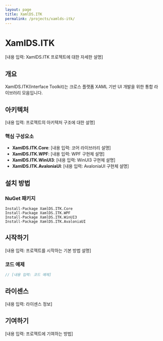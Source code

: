 ```yaml
---
layout: page
title: XamlDS.ITK
permalink: /projects/xamlds-itk/
---
```


# XamlDS.ITK

[내용 입력: XamlDS.ITK 프로젝트에 대한 자세한 설명]

## 개요

XamlDS.ITK(Interface Toolkit)는 크로스 플랫폼 XAML 기반 UI 개발을 위한 통합 라이브러리 모음입니다.

## 아키텍처

[내용 입력: 프로젝트의 아키텍처 구조에 대한 설명]

### 핵심 구성요소

- **XamlDS.ITK.Core**: [내용 입력: 코어 라이브러리 설명]
- **XamlDS.ITK.WPF**: [내용 입력: WPF 구현체 설명]
- **XamlDS.ITK.WinUI3**: [내용 입력: WinUI3 구현체 설명]
- **XamlDS.ITK.AvaloniaUI**: [내용 입력: AvaloniaUI 구현체 설명]

## 설치 방법

### NuGet 패키지

```
Install-Package XamlDS.ITK.Core
Install-Package XamlDS.ITK.WPF
Install-Package XamlDS.ITK.WinUI3
Install-Package XamlDS.ITK.AvaloniaUI
```

## 시작하기

[내용 입력: 프로젝트를 시작하는 기본 방법 설명]

### 코드 예제

```csharp
// [내용 입력: 코드 예제]
```

## 라이센스

[내용 입력: 라이센스 정보]

## 기여하기

[내용 입력: 프로젝트에 기여하는 방법]
